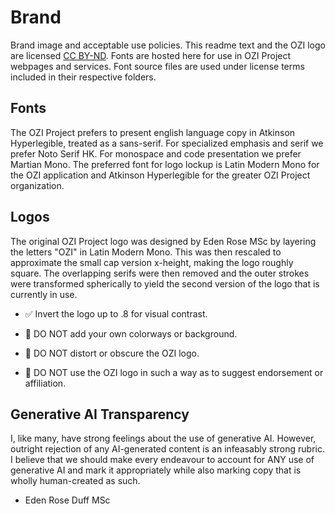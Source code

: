 # Brand

Brand image and acceptable use policies.
This readme text and the OZI logo are licensed [CC BY-ND](https://creativecommons.org/licenses/by-nd/4.0/).
Fonts are hosted here for use in OZI Project webpages and services. 
Font source files are used under license terms included in their respective folders.

## Fonts

The OZI Project prefers to present english language copy in Atkinson Hyperlegible,
treated as a sans-serif. For specialized emphasis and serif we prefer Noto Serif HK.
For monospace and code presentation we prefer Martian Mono. The preferred font for logo
lockup is Latin Modern Mono for the OZI application and Atkinson Hyperlegible for the greater
OZI Project organization.

## Logos

The original OZI Project logo was designed by Eden Rose MSc by layering the letters "OZI" in
Latin Modern Mono. This was then rescaled to approximate the small cap version x-height,
making the logo roughly square. The overlapping serifs were then removed and the outer strokes
were transformed spherically to yield the second version of the logo that is currently in use.

* ✅ Invert the logo up to .8 for visual contrast.

* 🛑 DO NOT add your own colorways or background.
* 🛑 DO NOT distort or obscure the OZI logo.
* 🛑 DO NOT use the OZI logo in such a way as to suggest endorsement or affiliation.

## Generative AI Transparency

I, like many, have strong feelings about the use of generative AI. However, outright rejection of any AI-generated content is an infeasably strong rubric. I believe that we should make every endeavour to account for ANY use of generative AI and mark it appropriately while also marking copy that is wholly human-created as such.
- Eden Rose Duff MSc
